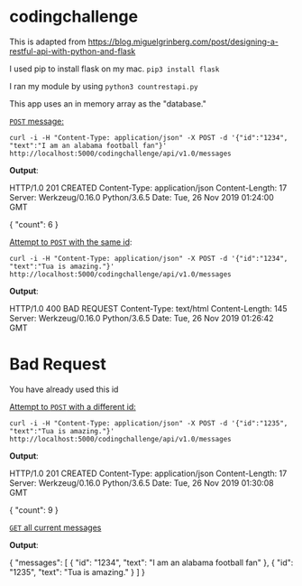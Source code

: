 # codingchallenge

This is adapted from https://blog.miguelgrinberg.com/post/designing-a-restful-api-with-python-and-flask 

I used pip to install flask on my mac. `pip3 install flask`

I ran my module by using `python3 countrestapi.py`

This app uses an in memory array as the "database."

<u>`POST` message:</u> 

`curl -i -H "Content-Type: application/json" -X POST -d '{"id":"1234", "text":"I am an alabama football fan"}' http://localhost:5000/codingchallenge/api/v1.0/messages`

<b>Output</b>:

HTTP/1.0 201 CREATED
Content-Type: application/json
Content-Length: 17
Server: Werkzeug/0.16.0 Python/3.6.5
Date: Tue, 26 Nov 2019 01:24:00 GMT

{
  "count": 6
}


<u>Attempt to `POST` with the same id</u>:

`curl -i -H "Content-Type: application/json" -X POST -d '{"id":"1234", "text":"Tua is amazing."}' http://localhost:5000/codingchallenge/api/v1.0/messages`

<b>Output</b>: 

HTTP/1.0 400 BAD REQUEST
Content-Type: text/html
Content-Length: 145
Server: Werkzeug/0.16.0 Python/3.6.5
Date: Tue, 26 Nov 2019 01:26:42 GMT

<!DOCTYPE HTML PUBLIC "-//W3C//DTD HTML 3.2 Final//EN">
<title>400 Bad Request</title>
<h1>Bad Request</h1>
<p>You have already used this id</p>

<u>Attempt to `POST` with a different id:</u>

`curl -i -H "Content-Type: application/json" -X POST -d '{"id":"1235", "text":"Tua is amazing."}' http://localhost:5000/codingchallenge/api/v1.0/messages`

<b>Output</b>:

HTTP/1.0 201 CREATED
Content-Type: application/json
Content-Length: 17
Server: Werkzeug/0.16.0 Python/3.6.5
Date: Tue, 26 Nov 2019 01:30:08 GMT

{
  "count": 9
}


<u>`GET` all current messages</u>

<b>Output</b>: 

{
  "messages": [
    {
      "id": "1234", 
      "text": "I am an alabama football fan"
    }, 
    {
      "id": "1235", 
      "text": "Tua is amazing."
    }
  ]
}

